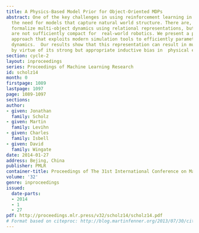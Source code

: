 ```yaml
---
title: A Physics-Based Model Prior for Object-Oriented MDPs
abstract: One of the key challenges in using reinforcement learning in robotics is
  the need for models that capture natural world structure. There are, methods that
  formalize multi-object dynamics using relational representations, but these methods
  are not sufficiently compact for  real-world robotics. We present a physics-based
  approach that exploits modern simulation tools to efficiently parameterize physical
  dynamics.  Our results show that this representation can result in much faster learning,
  by virtue of its strong but appropriate inductive bias in  physical environments.
section: cycle-2
layout: inproceedings
series: Proceedings of Machine Learning Research
id: scholz14
month: 0
firstpage: 1089
lastpage: 1097
page: 1089-1097
sections: 
author:
- given: Jonathan
  family: Scholz
- given: Martin
  family: Levihn
- given: Charles
  family: Isbell
- given: David
  family: Wingate
date: 2014-01-27
address: Bejing, China
publisher: PMLR
container-title: Proceedings of The 31st International Conference on Machine Learning
volume: '32'
genre: inproceedings
issued:
  date-parts:
  - 2014
  - 1
  - 27
pdf: http://proceedings.mlr.press/v32/scholz14/scholz14.pdf
# Format based on citeproc: http://blog.martinfenner.org/2013/07/30/citeproc-yaml-for-bibliographies/
---
```

